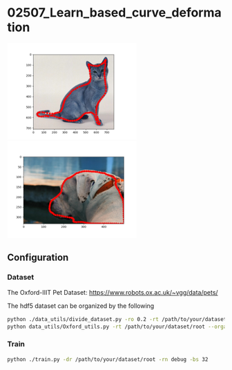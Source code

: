
# 02507_Learn_based_curve_deformation

<img src="example/14.jpg" width="300"/> <img src="example/46.jpg" width="300"/> 

## Configuration

### Dataset
The Oxford-IIIT Pet Dataset: https://www.robots.ox.ac.uk/~vgg/data/pets/

The hdf5 dataset can be organized by the following
```bash
python ./data_utils/divide_dataset.py -ro 0.2 -rt /path/to/your/dataset/root
python data_utils/Oxford_utils.py -rt /path/to/your/dataset/root --organize
```

### Train
```bash
python ./train.py -dr /path/to/your/dataset/root -rn debug -bs 32
```
